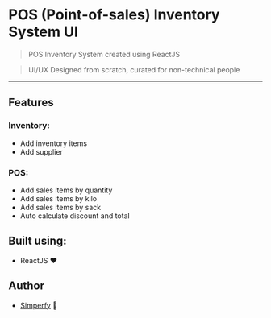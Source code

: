 # POS (Point-of-sales) Inventory System UI

> POS Inventory System created using ReactJS

> UI/UX Designed from scratch, curated for non-technical people

---

## Features

### Inventory:

- Add inventory items
- Add supplier

### POS:

- Add sales items by quantity
- Add sales items by kilo
- Add sales items by sack
- Auto calculate discount and total

## Built using:
- ReactJS :heart:

## Author
- [Simperfy](https://github.com/Simperfy) :dog:

